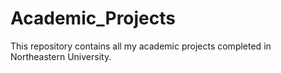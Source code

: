 # Academic_Projects
This repository contains all my academic projects completed in Northeastern University.
